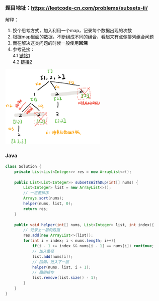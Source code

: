 ### 题目地址：https://leetcode-cn.com/problems/subsets-ii/

解释：
1. 换个思考方式，加入利用一个map，记录每个数据出现的次数
2. 根据map里面的数据，不断组成不同的组合，看起来有点像排列组合问题
3. 而在解决这类问题的时候一般使用**回溯**
4. 参考链接：<br>
    4.1 [链接1](https://github.com/labuladong/fucking-algorithm/blob/master/%E7%AE%97%E6%B3%95%E6%80%9D%E7%BB%B4%E7%B3%BB%E5%88%97/%E5%9B%9E%E6%BA%AF%E7%AE%97%E6%B3%95%E8%AF%A6%E8%A7%A3%E4%BF%AE%E8%AE%A2%E7%89%88.md)<br>
    4.2 [链接2](https://github.com/labuladong/fucking-algorithm/blob/master/%E9%AB%98%E9%A2%91%E9%9D%A2%E8%AF%95%E7%B3%BB%E5%88%97/%E5%AD%90%E9%9B%86%E6%8E%92%E5%88%97%E7%BB%84%E5%90%88.md)
    

<img src="1593394317.983626.jpg?raw=true" width="60%" height="60%">

### Java
``` java
class Solution {
    private List<List<Integer>> res = new ArrayList<>();

    public List<List<Integer>> subsetsWithDup(int[] nums) {
        List<Integer> list = new ArrayList<>();
        // 一定要排序
        Arrays.sort(nums);
        helper(nums, list, 0);
        return res;
    }

    public void helper(int[] nums, List<Integer> list, int index){
        // 记录上一层的数据
        res.add(new ArrayList<>(list));
        for(int i = index; i < nums.length; i++){
            if(i - 1 >= index && nums[i - 1] == nums[i]) continue;
            // 加入路径
            list.add(nums[i]);
            // 回溯，进入下一层
            helper(nums, list, i + 1);
            // 撤销操作
            list.remove(list.size() - 1);
        }
    }
}
```
